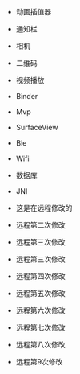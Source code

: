 - 动画插值器
- 通知栏
- 相机
- 二维码
- 视频播放
- Binder
- Mvp
- SurfaceView
- Ble
- Wifi
- 数据库
- JNI


- 这是在远程修改的
- 远程第二次修改
- 远程第三次修改
- 远程第三次修改
- 远程第四次修改
- 远程第五次修改
- 远程第六次修改
- 远程第七次修改
- 远程第八次修改
- 远程第9次修改
